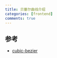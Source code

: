 ```yaml
---
title: 贝塞尔曲线介绍
categories: [frontend]
comments: true
---
```


## 参考

- [cubic-bezier](https://cubic-bezier.com/)